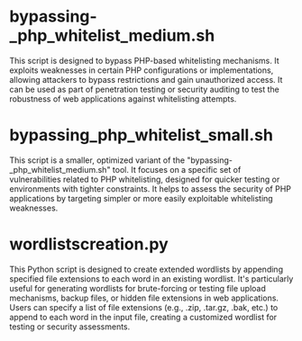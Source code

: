 
# bypassing-_php_whitelist_medium.sh
This script is designed to bypass PHP-based whitelisting mechanisms. It exploits weaknesses in certain PHP configurations or implementations, allowing attackers to bypass restrictions and gain unauthorized access. It can be used as part of penetration testing or security auditing to test the robustness of web applications against whitelisting attempts.

# bypassing_php_whitelist_small.sh
This script is a smaller, optimized variant of the "bypassing-_php_whitelist_medium.sh" tool. It focuses on a specific set of vulnerabilities related to PHP whitelisting, designed for quicker testing or environments with tighter constraints. It helps to assess the security of PHP applications by targeting simpler or more easily exploitable whitelisting weaknesses.

# wordlistscreation.py
This Python script is designed to create extended wordlists by appending specified file extensions to each word in an existing wordlist. It's particularly useful for generating wordlists for brute-forcing or testing file upload mechanisms, backup files, or hidden file extensions in web applications. Users can specify a list of file extensions (e.g., .zip, .tar.gz, .bak, etc.) to append to each word in the input file, creating a customized wordlist for testing or security assessments.
